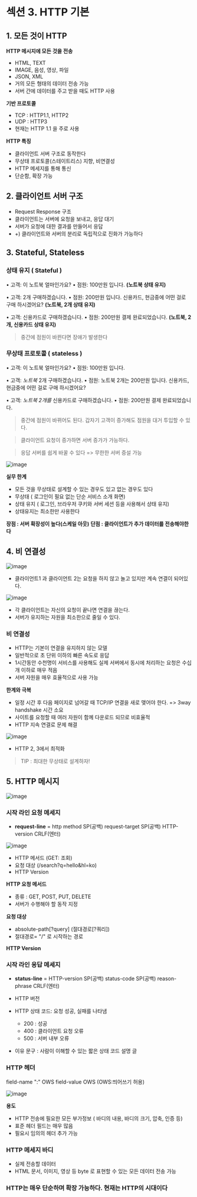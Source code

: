 # 섹션 3. HTTP 기본

## 1. 모든 것이 HTTP
**HTTP 메시지에 모든 것을 전송**

- HTML, TEXT
- IMAGE, 음성, 영상, 파일
- JSON, XML
- 거의 모든 형태의 데이터 전송 가능
- 서버 간에 데이터를 주고 받을 때도 HTTP 사용


**기반 프로토콜**

- TCP : HTTP1.1, HTTP2
- UDP : HTTP3
- 현재는 HTTP 1.1 을 주로 사용


**HTTP 특징**

- 클라이언트 서버 구조로 동작한다
- 무상태 프로토콜(스테이트리스) 지향, 비연결성
- HTTP 메세지를 통해 통신
- 단순함, 확장 가능



## 2. 클라이언트 서버 구조

- Request Response 구조
- 클라이언트는 서버에 요청을 보내고, 응답 대기
- 서버가 요청에 대한 결과를 만들어서 응답
- +) 클라이언트와 서버의 분리로 독립적으로 진화가 가능하다



## 3. Stateful, Stateless

### 상태 유지 ( Stateful )

• 고객: 이 노트북 얼마인가요?
• 점원: 100만원 입니다. **(노트북 상태 유지)** 

• 고객: 2개 구매하겠습니다.
• 점원: 200만원 입니다. 신용카드, 현금중에 어떤 걸로 구매 하시겠어요?
**(노트북, 2개 상태 유지)** 

• 고객: 신용카드로 구매하겠습니다.
• 점원: 200만원 결제 완료되었습니다. **(노트북, 2개, 신용카드 상태 유지)**

> 중간에 점원이 바뀐다면 장애가 발생한다

### 무상태 프로토콜 ( stateless )

• 고객: 이 노트북 얼마인가요?
• 점원: 100만원 입니다.

• 고객: _노트북_ 2개 구매하겠습니다.
• 점원: 노트북 2개는 200만원 입니다. 신용카드, 현금중에 어떤 걸로 구매 하시겠어요?

• 고객: _노트북 2개를_ 신용카드로 구매하겠습니다.
• 점원: 200만원 결제 완료되었습니다.

> 중간에 점원이 바뀌어도 된다. 갑자기 고객이 증가해도 점원을 대거 투입할 수 있다.

> 클라이언트 요청이 증가하면 서버 증가가 가능하다.

> 응답 서버를 쉽게 바꿀 수 있다 => 무한한 서버 증설 가능

![image](https://github.com/2024-SpringStudy/spring/assets/92051742/3a18e280-e05d-4eb4-8b3f-d29cad3e6368)

**실무 한계**

- 모든 것을 무상태로 설계할 수 있는 경우도 있고 없는 경우도 있다
- 무상태 ( 로그인이 필요 없는 단순 서비스 소개 화면)
- 상태 유지 ( 로그인, 브라우저 쿠키와 서버 세션 등을 사용해서 상태 유지)
- 상태유지는 최소한만 사용한다

**장점 : 서버 확장성이 높다(스케일 아웃)**
**단점 : 클라이언트가 추가 데이터를 전송해야한다**


## 4. 비 연결성

![image](https://github.com/2024-SpringStudy/spring/assets/92051742/bf87ff43-e905-4d49-81e5-3d9379bd66e0)

- 클라이언트1 과 클라이언트 2는 요청을 하지 않고 놀고 있지만 계속 연결이 되어있다.



![image](https://github.com/2024-SpringStudy/spring/assets/92051742/a89e88d6-18a9-4d55-957c-5b41fbde45b2)

- 각 클라이언트는 자신의 요청이 끝나면 연결을 끊는다. 
- 서버가 유지하는 자원을 최소한으로 줄일 수 있다.

### 비 연결성

- HTTP는 기본이 연결을 유지하지 않는 모델
- 일반적으로 초 단위 이하의 빠른 속도로 응답
- 1시간동안 수천명이 서비스를 사용해도 실제 서버에서 동시에 처리하는 요청은 수십개 이하로 매우 적음
- 서버 자원을 매우 효율적으로 사용 가능

**한계와 극복**

-  일정 시간 후 다음 페이지로 넘어갈 때 TCP/IP 연결을 새로 맺어야 한다. => 3way handshake 시간 소요
- 사이트를 요청할 때 여러 자원이 함께 다운로드 되므로 비효율적
- HTTP 지속 연결로 문제 해결


![image](https://github.com/2024-SpringStudy/spring/assets/92051742/e8ece2f4-6534-4930-b5f8-8d94ad7eade2)

- HTTP 2, 3에서 최적화


> TIP :  최대한 무상태로 설계하자!


## 5. HTTP 메시지

![image](https://github.com/2024-SpringStudy/spring/assets/92051742/ac02412d-95b0-4793-a030-5873ec10a24e)


### 시작 라인 요청 메세지

- **request-line** = http method SP(공백) request-target SP(공백) HTTP-version CRLF(엔터)

![image](https://github.com/2024-SpringStudy/spring/assets/92051742/40719f81-2dc6-4b10-a73d-5e20a1c89d76)

- HTTP 메서드 (GET: 조회)
- 요청 대상 (/search?q=hello&hl=ko)
- HTTP Version


**HTTP 요청 메서드**

- 종류 : GET, POST, PUT, DELETE
- 서버가 수행해야 할 동작 지정


**요청 대상**

- absolute-path[?query] (절대경로[?쿼리])
- 절대경로= "/" 로 시작하는 경로

**HTTP Version**


### 시작 라인 응답 메세지

- **status-line** = HTTP-version SP(공백) status-code SP(공백) reason-phrase CRLF(엔터)

- HTTP 버전
- HTTP 상태 코드: 요청 성공, 실패를 나타냄
    - 200 : 성공
    - 400 : 클라이언트 요청 오류 
    - 500 : 서버 내부 오류
- 이유 문구 : 사람이 이해할 수 있는 짧은 상태 코드 설명 글

 ### HTTP 헤더
 field-name ":" OWS field-value OWS (OWS:띄어쓰기 허용)

![image](https://github.com/2024-SpringStudy/spring/assets/92051742/a07c7930-6c7a-433b-ad75-77723f5b47d6)

**용도**

- HTTP 전송에 필요한 모든 부가정보 ( 바디의 내용, 바디의 크기, 압축, 인증 등)
- 표준 헤더 필드는 매우 많음
- 필요시 임의의 헤더 추가 가능

### HTTP 메세지 바디

- 실제 전송할 데이터
- HTML 문서, 이미지, 영상 등 byte 로 표현할 수 있는 모든 데이터 전송 가능


### HTTP는 매우 단순하며 확장 가능하다. 현재는 HTTP의 시대이다


